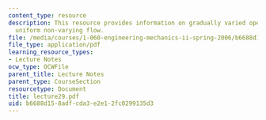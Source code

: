 ```yaml
---
content_type: resource
description: This resource provides information on gradually varied open channel flow,
  uniform non-varying flow.
file: /media/courses/1-060-engineering-mechanics-ii-spring-2006/b6688d158adfcda3e2e12fc0299135d3_lecture29.pdf
file_type: application/pdf
learning_resource_types:
- Lecture Notes
ocw_type: OCWFile
parent_title: Lecture Notes
parent_type: CourseSection
resourcetype: Document
title: lecture29.pdf
uid: b6688d15-8adf-cda3-e2e1-2fc0299135d3
---
```

